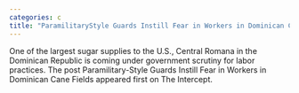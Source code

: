 ```yaml
---
categories: c
title: "ParamilitaryStyle Guards Instill Fear in Workers in Dominican Cane Fields"
---
```

One of the largest sugar supplies to the U.S., Central Romana in the Dominican Republic is coming under government scrutiny for labor practices.
The post Paramilitary-Style Guards Instill Fear in Workers in Dominican Cane Fields appeared first on The Intercept.
